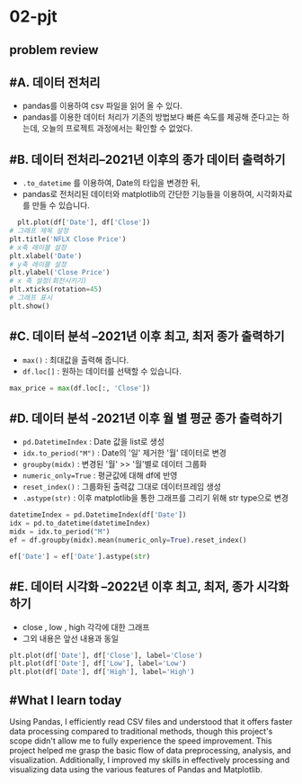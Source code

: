 # 02-pjt

## problem review

## #A. 데이터 전처리
+ pandas를 이용하여 csv 파일을 읽어 올 수 있다.
+ pandas를 이용한 데이터 처리가 기존의 방법보다 빠른 속도를 제공해 준다고는 하는데, 오늘의 프로젝트 과정에서는 확인할 수 없었다.

## #B. 데이터 전처리–2021년 이후의 종가 데이터 출력하기
+ `.to_datetime` 를 이용하여, Date의 타입을 변경한 뒤,
+ pandas로 전처리된 데이터와 matplotlib의 간단한 기능들을 이용하여, 시각화자료를 만들 수 있습니다.
```py
  plt.plot(df['Date'], df['Close'])
# 그래프 제목 설정
plt.title('NFLX Close Price')
# x축 레이블 설정
plt.xlabel('Date')
# y축 레이블 설정
plt.ylabel('Close Price')
# x 축 설정(회전시키기)
plt.xticks(rotation=45)
# 그래프 표시
plt.show()
```

## #C. 데이터 분석 –2021년 이후 최고, 최저 종가 출력하기
+ `max()` : 최대값을 출력해 줍니다.
+ `df.loc[]` : 원하는 데이터를 선택할 수 있습니다.
```py
max_price = max(df.loc[:, 'Close'])
```
## #D. 데이터 분석 -2021년 이후 월 별 평균 종가 출력하기
+ `pd.DatetimeIndex` : Date 값을 list로 생성
+ `idx.to_period("M")` : Date의 '일' 제거한 '월' 데이터로 변경
+ `groupby(midx)` : 변경된 '월' >> '월'별로 데이터 그룹화
+ `numeric_only=True` : 평균값에 대해 df에 반영 
+ `reset_index()` : 그룹화된 출력값 그대로 데이터프레임 생성
+ `.astype(str)` : 이후 matplotlib을 통한 그래프를 그리기 위해 str type으로 변경
```py
datetimeIndex = pd.DatetimeIndex(df['Date'])
idx = pd.to_datetime(datetimeIndex)
midx = idx.to_period("M")
ef = df.groupby(midx).mean(numeric_only=True).reset_index()

ef['Date'] = ef['Date'].astype(str)
```
## #E. 데이터 시각화 –2022년 이후 최고, 최저, 종가 시각화하기
+ close , low , high 각각에 대한 그래프
+ 그외 내용은 앞선 내용과 동일
```py
plt.plot(df['Date'], df['Close'], label='Close')
plt.plot(df['Date'], df['Low'], label='Low')
plt.plot(df['Date'], df['High'], label='High')
```
## #What I learn today
Using Pandas, I efficiently read CSV files and understood that it offers faster data processing compared to traditional methods, though this project's scope didn't allow me to fully experience the speed improvement. This project helped me grasp the basic flow of data preprocessing, analysis, and visualization. Additionally, I improved my skills in effectively processing and visualizing data using the various features of Pandas and Matplotlib.

